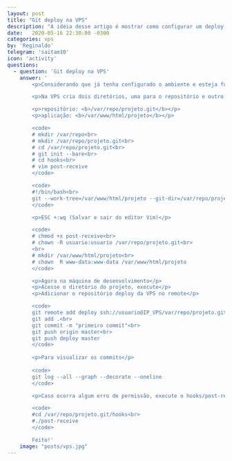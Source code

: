 ```yaml
---
layout: post
title: "Git deploy na VPS"
description: "A idéia desse artigo é mostrar como configurar um deploy automatizado"
date:   2020-05-16 22:30:00 -0300
categories: vps
by: 'Reginaldo'
telegram: 'saitam10'
icon: 'activity'
questions:
  - question: 'Git deploy na VPS'
    answer: '
		<p>Considerando que já tenha configurado o ambiente e esteja funcionando na VPS, incluindo o GIT. Chegou a hora de automatizar o deploy da aplicação. Esse é o objetivo deste post.</p>

		<p>Na VPS cria dois diretórios, uma para o repositório e outro para aplicação</p>

		<p>repositório: <b>/var/repo/projeto.git</b></p>
		<p>aplicação: <b>/var/www/html/projeto</b></p>

		<code>
		# mkdir /var/repo<br>
		# mkdir /var/repo/projeto.git<br>
		# cd /var/repo/projeto.git<br>
		# git init --bare<br>
		# cd hooks<br>
		# vim post-receive
		</code>

		<code>
		#!/bin/bash<br>
		git --work-tree=/var/www/html/projeto --git-dir=/var/repo/projeto.git checkout -f
		</code>

		<p>ESC +:wq (Salvar e sair do editor Vim)</p>

		<code>
		# chmod +x post-receive<br>
		# chown -R usuario:usuario /var/repo/projeto.git<br>
		<br>
		# mkdir /var/www/html/projeto<br>
		# chown  R www-data:www-data /var/www/html/projeto
		</code>

		<p>Agora na máquina de desenvolvimento</p>
		<p>Acesse o diretório do projeto, execute</p>
		<p>Adicionar o repositório deploy da VPS no remote</p>

		<code>
		git remote add deploy ssh://usuario@IP_VPS/var/repo/projeto.git<br>
		git add .<br>
		git commit -m "primeiro commit"<br>
		git push origin master<br>
		git push deploy master
		</code>
		
		<p>Para visualizar os commits</p>
		
		<code>
		git log --all --graph --decorate --oneline
		</code>

		<p>Caso ocorra algum erro de permissão, execute o hooks/post-receive manualmente</p>

		<code>
		#cd /var/repo/projeto.git/hooks<br>
		#./post-receive
		</code>

		Feito!'
    image: "posts/vps.jpg"
---
```

